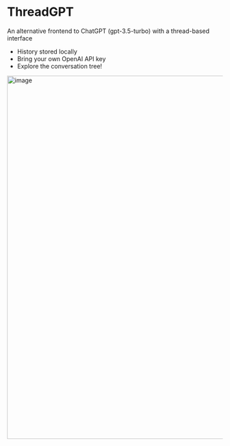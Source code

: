 # ThreadGPT
An alternative frontend to ChatGPT (gpt-3.5-turbo) with a thread-based interface

- History stored locally
- Bring your own OpenAI API key
- Explore the conversation tree!

[<img width="847" alt="image" src="https://user-images.githubusercontent.com/193136/224147325-ad265840-d93c-4475-83d6-2c0117aea38d.png">](https://threadgpt.vercel.app/)
